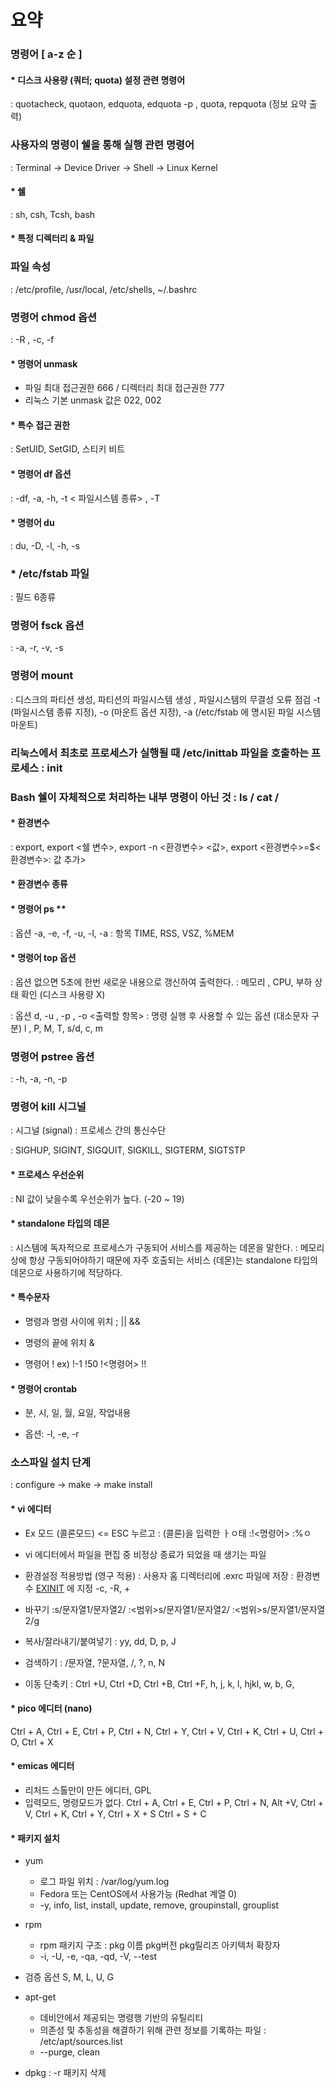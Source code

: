 # 요약 

### 명령어 [ a-z 순 ] 

#### * 디스크 사용량 (쿼터; quota) 설정 관련 명령어 
: quotacheck, quotaon, edquota, edquota -p <u1> <u2>, quota, repquota (정보 요약 출력)

### 사용자의 명령이 쉘을 통해 실행 관련 명령어 
: Terminal -> Device Driver -> Shell -> Linux Kernel 

#### * 쉘 
: sh, csh, Tcsh, bash

#### * 특정 디렉터리 & 파일 

### 파일 속성 
: /etc/profile, /usr/local, /etc/shells, ~/.bashrc

### 명령어 chmod 옵션 
: -R  , -c, -f

#### * 명령어 unmask 
* 파일 최대 접근권한 666 / 디렉터리 최대 접근권한 777
* 리눅스 기본 unmask 값은 022, 002

#### * 특수 접근 권한 
: SetUID, SetGID, 스티키 비트 

#### * 명령어 df 옵션 
: -df, -a, -h, -t < 파일시스템 종류> , -T

#### * 명령어 du 
: du, -D, -l, -h, -s 

### * /etc/fstab 파일 
: 필드 6종류 

### 명령어 fsck 옵션
: -a, -r, -v, -s 

### 명령어 mount 
: 디스크의 파티션 생성, 파티션의 파일시스템 생성 , 파일시스템의 무결성 오류 점검
-t (파일시스템 종류 지정), -o (마운트 옵션 지정), -a (/etc/fstab 에 명시된 파일 시스템 마운트) 


### 리눅스에서 최초로 프로세스가 실행될 때 /etc/inittab 파일을 호출하는 프로세스 : init

### Bash 쉘이 자체적으로 처리하는 내부 명령이 아닌 것 : ls / cat / 

#### * 환경변수 
: export, export <쉘 변수>, export -n <환경변수> <값>, export <환경변수>=$<환경변수>: 값 추가> 


#### * 환경변수 종류 


#### * 명령어 ps **
: 옵션 -a, -e, -f, -u, -l, -a 
: 항목 TIME, RSS, VSZ, %MEM

#### * 명령어 top 옵션 
: 옵션 없으면 5초에 한번 새로운 내용으로 갱신하여 출력한다. 
: 메모리 , CPU, 부하 상태 확인 (디스크 사용량 X) 

: 옵션 d, -u <user>, -p <PID num>, -o <출력할 항목>
: 명령 실행 후 사용할 수 있는 옵션 (대소문자 구분) l , P, M, T, s/d, c, m

### 명령어 pstree 옵션 
: -h, -a, -n, -p 

### 명령어 kill 시그널 
: 시그널 (signal) : 프로세스 간의 통신수단 

:  SIGHUP, SIGINT, SIGQUIT, SIGKILL, SIGTERM, SIGTSTP

#### * 프로세스 우선순위 
: NI 값이 낮을수록 우선순위가 높다. (-20 ~ 19)

#### * standalone 타입의 데몬 
: 시스템에 독자적으로 프로세스가 구동되어 서비스를 제공하는 데몬을 말한다. 
: 메모리상에 항상 구동되어야하기 때문에 자주 호출되는 서비스 (데몬)는 standalone 타입의 데몬으로 사용하기에 적당하다. 

#### * 특수문자 
- 명령과 명령 사이에 위치 
 ; || &&

- 명령의 끝에 위치 
& 

- 명령어 
!<history Num> ex) !-1 !50 
!<명령어> 
!! 
  
#### * 명령어 crontab 
- 분, 시, 일, 월, 요일, 작업내용 

- 옵션: -l, -e, -r 

### 소스파일 설치 단계 
: configure -> make -> make install 


#### * vi 에디터 
- Ex 모드 (콜론모드) <= ESC 누르고 : (콜론)을 입력한 ㅏㅇ태 
:!<명령어> 
:%ㅇ 

- vi 에디터에서 파일을 편집 중 비정상 종료가 되었을 때 생기는 파일 

- 환경설정 적용방법 (영구 적용) 
: 사용자 홈 디렉터리에 .exrc 파일에 저장 
: 환경변수 <u>EXINIT</u> 에 지정 
-c, -R, +<NUM>
  
 - 바꾸기 
 :s/문자열1/문자열2/
 :<범위>s/문자열1/문자열2/
 :<범위>s/문자열1/문자열2/g
 
 - 복사/잘라내기/붙여넣기 
 : yy, dd, D, p, J
 
 - 검색하기 
 : /문자열, ?문자열, /, ?, n, N
 
 - 이동 단축키 
 : Ctrl +U, Ctrl +D, Ctrl +B, Ctrl +F, h, j, k, l, hjkl, w, b, G, 
 
 #### * pico 에디터 (nano)
 Ctrl + A, Ctrl + E, Ctrl + P, Ctrl  + N, Ctrl + Y, Ctrl + V, Ctrl + K, Ctrl + U, Ctrl + O, Ctrl + X
 
 
 #### * emicas 에디터 
 - 리처드 스톨만이 만든 에디터, GPL 
 - 입력모드, 명령모드가 없다.
Ctrl + A, Ctrl + E, Ctrl + P, Ctrl  + N, Alt +V, Ctrl + V, Ctrl + K, Ctrl + Y, Ctrl + X + S Ctrl + S + C
 
  
#### * 패키지 설치 
* yum 
  - 로그 파일 위치 : /var/log/yum.log 
  - Fedora 또는 CentOS에서 사용가능 (Redhat 계열 0) 
  - -y, info, list, install, update, remove, groupinstall, grouplist

* rpm
   - rpm 패키지 구조 : pkg 이름 pkg버전 pkg릴리즈 아키텍처 확장자 
  - -i, -U, -e, -qa, -qd, -V, --test

* 검증 옵션 
  S, M, L, U, G

* apt-get 
  - 데비안에서 제공되는 명령행 기반의 유틸리티 <BR>
  - 의존성 및 추동성을 해결하기 위해 관련 정보를 기록하는 파일 : /etc/apt/sources.list
  - --purge, clean 

* dpkg 
  : -r 패키지 삭제 









